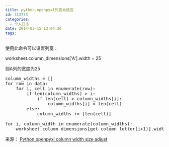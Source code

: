 ```yaml
---
title: python-openpyxl列宽自适应
id: 313773
categories:
  - 个人日志
date: 2014-03-15 13:04:36
tags:
---
```


使用此命令可以设置列宽：

 worksheet.column_dimensions['A'].width = 25

则A列的宽度为25

<pre class="lang:default decode:true " >column_widths = []
for row in data:
    for i, cell in enumerate(row):
        if len(column_widths) &gt; i:
            if len(cell) &gt; column_widths[i]:
                column_widths[i] = len(cell)
        else:
            column_widths += [len(cell)]

for i, column_width in enumerate(column_widths):
    worksheet.column_dimensions[get_column_letter(i+1)].width = column_width</pre> 

来源： [Python openpyxl column width size adjust](http://stackoverflow.com/questions/13197574/python-openpyxl-column-width-size-adjust)